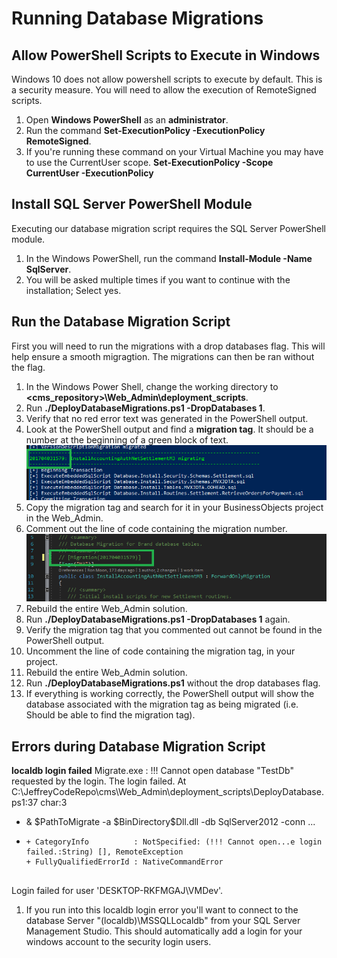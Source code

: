 # Running Database Migrations

## Allow PowerShell Scripts to Execute in Windows

Windows 10 does not allow powershell scripts to execute by default. This is a security measure. You will need to allow the execution of RemoteSigned scripts. 
1. Open **Windows PowerShell** as an **administrator**.
1. Run the command **Set-ExecutionPolicy -ExecutionPolicy RemoteSigned**.
1. If you're running these command on your Virtual Machine you may have to use the CurrentUser scope. **Set-ExecutionPolicy -Scope CurrentUser -ExecutionPolicy**

## Install SQL Server PowerShell Module

Executing our database migration script requires the SQL Server PowerShell module.
1. In the Windows PowerShell, run the command **Install-Module -Name SqlServer**.
1. You will be asked multiple times if you want to continue with the installation; Select yes. 
  
## Run the Database Migration Script

First you will need to run the migrations with a drop databases flag. This will help ensure a smooth migragtion. The migrations can then be ran without the flag.   
1. In the Windows Power Shell, change the working directory to **\<cms_repository\>\Web_Admin\deployment_scripts**. 
1. Run **./DeployDatabaseMigrations.ps1 -DropDatabases 1**.
1. Verify that no red error text was generated in the PowerShell output.
1. Look at the PowerShell output and find a **migration tag**. It should be a number at the beginning of a green block of text.
![Screenshot Cannot Display](../images/MigrationsFindTag.png "Finding migration tag in PowerShell")
1. Copy the migration tag and search for it in your BusinessObjects project in the Web_Admin.
1. Comment out the line of code containing the migration number.
![Screenshot Cannot Display](../images/MigrationsCommentOutTag.png "Commenting out migration tag in Project")
1. Rebuild the entire Web_Admin solution.
1. Run **./DeployDatabaseMigrations.ps1 -DropDatabases 1** again.
1. Verify the migration tag that you commented out cannot be found in the PowerShell output. 
1. Uncomment the line of code containing the migration tag, in your project. 
1. Rebuild the entire Web_Admin solution.
1. Run **./DeployDatabaseMigrations.ps1** without the drop databases flag. 
1. If everything is working correctly, the PowerShell output will show the database associated with the migration tag as being migrated (i.e. Should be able to find the migration tag). 


## Errors during Database Migration Script

**localdb login failed**
Migrate.exe : !!! Cannot open database "TestDb" requested by the login. The login failed.
At C:\JeffreyCodeRepo\cms\Web_Admin\deployment_scripts\DeployDatabase.ps1:37 char:3
+   & $PathToMigrate -a $BinDirectory\$Dll.dll -db SqlServer2012 -conn  ...
+   ~~~~~~~~~~~~~~~~~~~~~~~~~~~~~~~~~~~~~~~~~~~~~~~~~~~~~~~~~~~~~~~~~~~
    + CategoryInfo          : NotSpecified: (!!! Cannot open...e login failed.:String) [], RemoteException
    + FullyQualifiedErrorId : NativeCommandError
 
Login failed for user 'DESKTOP-RKFMGAJ\VMDev'.

1. If you run into this localdb login error you'll want to connect to the database Server "(localdb)\MSSQLLocaldb" from your SQL Server Management Studio. This should automatically add a login for your windows account to the security login users.
